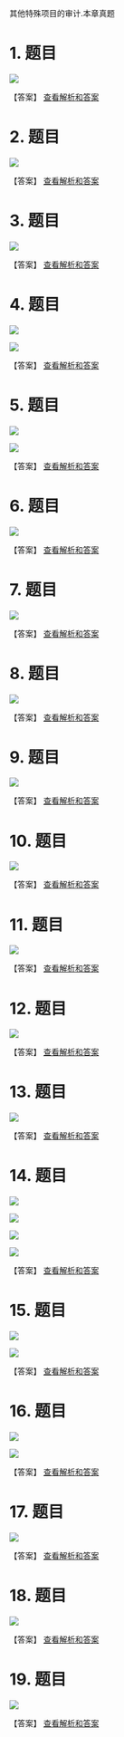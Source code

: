 其他特殊项目的审计.本章真题

# 1. 题目

![](media/c991b61bb88ca4ff09345bdf356a05c5.png)

【答案】
[查看解析和答案](media/251b5b1ad19fa9470264a86a7474a2b1.png.md)
# 2. 题目

![](media/e50d9eb3c705fc3b33c4d8ed1e4606a7.png)

【答案】
[查看解析和答案](media/f82cf6650f51a34c24e0d6bb9999e7b4.png.md)
# 3. 题目

![](media/be30a10bad368df911fab5a4d17a3c94.png)

【答案】
[查看解析和答案](media/34ff415764d1a1b3f1d2d136642f3193.png.md)
# 4. 题目

![](media/2b707382d6ce85e12b7e476dfe378b9d.png)

![](media/44aece8e50ae42793de503f42e5ee095.png)

【答案】
[查看解析和答案](media/26e111d69f31849fca0a8373b002ae61.png.md)
# 5. 题目

![](media/646ed540ede3e3375159fe3448a1d2be.png)

![](media/e5e3a6788933b1e7b5acc855465ae4ec.png)

【答案】
[查看解析和答案](media/7bbcccf5988837203edd67248229ba88.png.md)
# 6. 题目

![](media/8e97ae9afc9018fba40fb2e22faea8a3.png)

【答案】
[查看解析和答案](media/ed5b05c7fd4e17a87c90db9d6297391e.png.md)
# 7. 题目

![](media/a518d0e945b50953d5213f9a100d1377.png)

【答案】
[查看解析和答案](media/78fff74211ab1cf9a048dcf6d3134e9b.png.md)
# 8. 题目

![](media/7b5a2f11b5c9042367daf822a9d6cb12.png)

【答案】
[查看解析和答案](media/1578054fde44a3ab125fda9a551ea00c.png.md)
# 9. 题目

![](media/ba7043b8b644b679b087c0dc99932d32.png)

【答案】
[查看解析和答案](media/2541e548ebda2c339047db19df7a6e19.png.md)
# 10. 题目

![](media/f830e4d8654b04783fd3ae3aa8e426c5.png)

【答案】
[查看解析和答案](media/5f420a583fc26905d714cbee73438a04.png.md)
# 11. 题目

![](media/e3343c5d5463c03164a93ae53e956e0d.png)

【答案】
[查看解析和答案](media/048b49a15f13ce2e060c41944239da12.png.md)
# 12. 题目

![](media/d81411bfbb0047f6bb239801aaf2d18f.png)

【答案】
[查看解析和答案](media/5e2892b385e566da24dad5258890e7cf.png.md)
# 13. 题目

![](media/713f67ff23e450e5ad4b2c7636f34673.png)

【答案】
[查看解析和答案](media/093baf7705d4b31d5caf39f5db04c3f5.png.md)
# 14. 题目

![](media/7d24634ddce7da19618607485585672c.png)

![](media/f685afbfd3498fd46ef3827557382026.png)

![](media/bbe2c667ed1d6a8d087f1774c9324a06.png)

![](media/ce786f5d62adf26d9a44fab69e6043e7.png)

【答案】
[查看解析和答案](media/37b5ea4dcf7fdc0d5b84a001c18ee1b2.png.md)
# 15. 题目

![](media/aec257937c47703f70c1e279b1aacfc9.png)

![](media/5fc9f3e8cfef838c2b562e0ac6045df9.png)

【答案】
[查看解析和答案](media/02006779b41ad6f1b46b1df8baae4795.png.md)
# 16. 题目

![](media/405de889c07c6eeaf61ebbe0a9e55e3c.png)

![](media/b517a5ea024eadc80b35493e5f24c655.png)

【答案】
[查看解析和答案](media/8d5aa9453f5bf84b95fc475a3a66e581.png.md)
# 17. 题目

![](media/485d792edd38460614e7e9a644835f45.png)

【答案】
[查看解析和答案](media/fc45a6c411ef97058a1c91c0f9378c21.png.md)
# 18. 题目

![](media/10a38c667a812892677e4e0f6b267a66.png)

【答案】
[查看解析和答案](media/9a4f2eb3c53f0d0efdc546e040131790.png.md)
# 19. 题目

![](media/ae5b0531c4b61a16bf9a7521b24ca27e.png)

【答案】
[查看解析和答案](media/d559228a2272cad8422ce084abfcf062.png.md)

